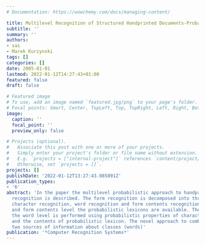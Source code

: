 ```yaml
---
# Documentation: https://wowchemy.com/docs/managing-content/

title: Multilevel Recognition of Structured Handprinted Documents-Probabilistic Approach
subtitle: ''
summary: ''
authors:
- sas
- Marek Kurzynski
tags: []
categories: []
date: 2005-01-01
lastmod: 2022-01-12T14:27:43+01:00
featured: false
draft: false

# Featured image
# To use, add an image named `featured.jpg/png` to your page's folder.
# Focal points: Smart, Center, TopLeft, Top, TopRight, Left, Right, BottomLeft, Bottom, BottomRight.
image:
  caption: ''
  focal_point: ''
  preview_only: false

# Projects (optional).
#   Associate this post with one or more of your projects.
#   Simply enter your project's folder or file name without extension.
#   E.g. `projects = ["internal-project"]` references `content/project/deep-learning/index.md`.
#   Otherwise, set `projects = []`.
projects: []
publishDate: '2022-01-12T13:27:43.085891Z'
publication_types:
- '6'
abstract: 'In the paper the multilevel probabilistic approach to handprinted form
  recognition is described. The form recognition is decomposed into three levels:
  character recognition, word recognition and form contents recognition. On the word
  and form contents level the probabilistic lexicons are available. The decision on
  the word level is performed using probabilistic properties of character classifier
  and the contents of probabilistic lexicon. The novel approach to combining these
  two sources of information about classes (words)'
publication: '*Computer Recognition Systems*'
---
```

